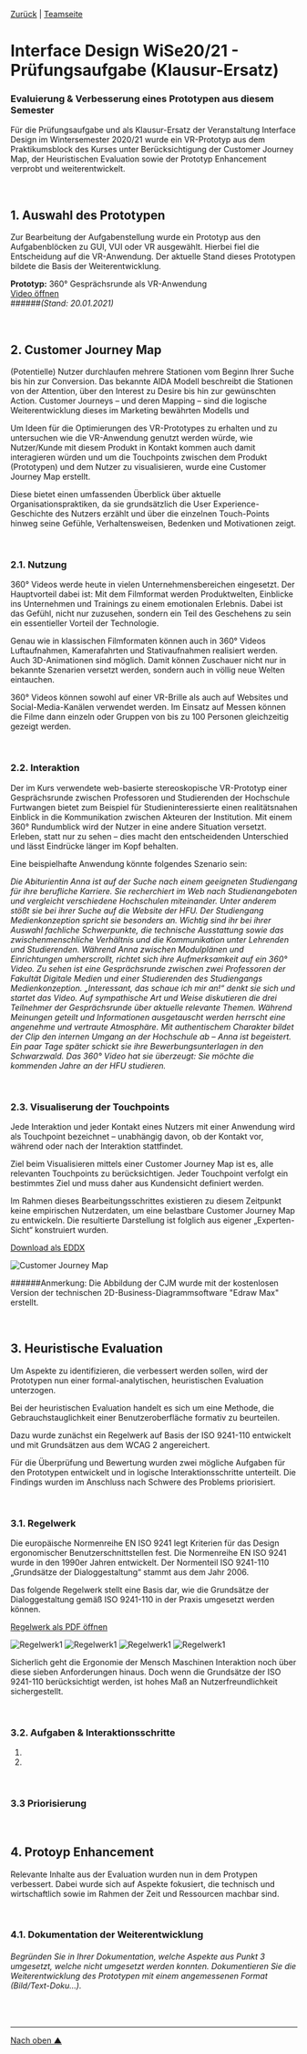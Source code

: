 [Zurück](https://github.com/milena-sagert/IFD-WiSe20-21) | [Teamseite](https://webuser.hs-furtwangen.de/~rag/lehre/WiSe20-21/IFD/Kursinhalt/Team/)
# Interface Design WiSe20/21 - Prüfungsaufgabe (Klausur-Ersatz)

### Evaluierung & Verbesserung eines Prototypen aus diesem Semester

Für die Prüfungsaufgabe und als Klausur-Ersatz der Veranstaltung Interface Design im Wintersemester 2020/21 wurde ein VR-Prototyp aus dem Praktikumsblock des Kurses unter Berücksichtigung der Customer Journey Map, der Heuristischen Evaluation sowie der Prototyp Enhancement verprobt und weiterentwickelt. 

&nbsp;

## 1. Auswahl des Prototypen  

Zur Bearbeitung der Aufgabenstellung wurde ein Prototyp aus den Aufgabenblöcken zu GUI, VUI oder VR ausgewählt. Hierbei fiel die Entscheidung auf die VR-Anwendung. Der aktuelle Stand dieses Prototypen bildete die Basis der Weiterentwicklung. 

**Prototyp:** 360° Gesprächsrunde als VR-Anwendung <br>
[Video öffnen](https://youtu.be/d1KyXhO6h9Q) <br>
######*(Stand: 20.01.2021)*

&nbsp;

## 2. Customer Journey Map

(Potentielle) Nutzer durchlaufen mehrere Stationen vom Beginn Ihrer Suche bis hin zur Conversion. Das bekannte AIDA Modell beschreibt die Stationen von der Attention, über den Interest zu Desire bis hin zur gewünschten Action. Customer Journeys – und deren Mapping – sind die logische Weiterentwicklung dieses im Marketing bewährten Modells und

Um Ideen für die Optimierungen des VR-Prototypes zu erhalten und zu untersuchen wie die VR-Anwendung genutzt werden würde, wie Nutzer/Kunde mit diesem Produkt in Kontakt kommen auch damit interagieren würden und um die Touchpoints zwischen dem Produkt (Prototypen) und dem Nutzer zu visualisieren, wurde eine Customer Journey Map erstellt.

Diese bietet einen umfassenden Überblick über aktuelle Organisationspraktiken, da sie grundsätzlich die User Experience-Geschichte des Nutzers erzählt und über die einzelnen Touch-Points hinweg seine Gefühle, Verhaltensweisen, Bedenken und Motivationen zeigt.

&nbsp;

### 2.1. Nutzung

360° Videos werde heute in vielen Unternehmensbereichen eingesetzt. Der Hauptvorteil dabei ist: Mit dem Filmformat werden Produktwelten, Einblicke ins Unternehmen und Trainings zu einem emotionalen Erlebnis. Dabei ist das Gefühl, nicht nur zuzusehen, sondern ein Teil des Geschehens zu sein ein essentieller Vorteil der Technologie.

Genau wie in klassischen Filmformaten können auch in 360° Videos Luftaufnahmen, Kamerafahrten und Stativaufnahmen realisiert werden. Auch 3D-Animationen sind möglich. Damit können Zuschauer nicht nur in bekannte Szenarien versetzt werden, sondern auch in völlig neue Welten eintauchen.

360° Videos können sowohl auf einer VR-Brille als auch auf Websites und Social-Media-Kanälen verwendet werden. Im Einsatz auf Messen können die Filme dann einzeln oder Gruppen von bis zu 100 Personen gleichzeitig gezeigt werden.

&nbsp;

### 2.2. Interaktion

Der im Kurs verwendete web-basierte stereoskopische VR-Prototyp einer Gesprächsrunde zwischen Professoren und Studierenden der Hochschule Furtwangen bietet zum Beispiel für Studieninteressierte einen realitätsnahen Einblick in die Kommunikation zwischen Akteuren der Institution. Mit einem 360° Rundumblick wird der Nutzer in eine andere Situation versetzt. Erleben, statt nur zu sehen – dies macht den entscheidenden Unterschied und lässt Eindrücke länger im Kopf behalten. 

Eine beispielhafte Anwendung könnte folgendes Szenario sein: 

*Die Abiturientin Anna ist auf der Suche nach einem geeigneten Studiengang für ihre berufliche Karriere. Sie recherchiert im Web nach Studienangeboten und vergleicht verschiedene Hochschulen miteinander. Unter anderem stößt sie bei ihrer Suche auf die Website der HFU. Der Studiengang Medienkonzeption spricht sie besonders an. Wichtig sind ihr bei ihrer Auswahl fachliche Schwerpunkte, die technische Ausstattung sowie das zwischenmenschliche Verhältnis und die Kommunikation unter Lehrenden und Studierenden. Während Anna zwischen Modulplänen und Einrichtungen umherscrollt, richtet sich ihre Aufmerksamkeit auf ein 360° Video. Zu sehen ist eine Gesprächsrunde zwischen zwei Professoren der Fakultät Digitale Medien und einer Studierenden des Studiengangs Medienkonzeption. „Interessant, das schaue ich mir an!“ denkt sie sich und startet das Video. Auf sympathische Art und Weise diskutieren die drei Teilnehmer der Gesprächsrunde über aktuelle relevante Themen. Während Meinungen geteilt und Informationen ausgetauscht werden herrscht eine angenehme und vertraute Atmosphäre. Mit authentischem Charakter bildet der Clip den internen Umgang an der Hochschule ab – Anna ist begeistert.
Ein paar Tage später schickt sie ihre Bewerbungsunterlagen in den Schwarzwald. Das 360° Video hat sie überzeugt: Sie möchte die kommenden Jahre an der HFU studieren.*

&nbsp;

### 2.3. Visualiserung der Touchpoints

Jede Interaktion und jeder Kontakt eines Nutzers mit einer Anwendung wird als Touchpoint bezeichnet – unabhängig davon, ob der Kontakt vor, während oder nach der Interaktion stattfindet.

Ziel beim Visualisieren mittels einer Customer Journey Map ist es, alle relevanten Touchpoints zu berücksichtigen. Jeder Touchpoint verfolgt ein bestimmtes Ziel und muss daher aus Kundensicht definiert werden. 

Im Rahmen dieses Bearbeitungsschrittes existieren zu diesem Zeitpunkt keine empirischen Nutzerdaten, um eine belastbare Customer Journey Map zu entwickeln. Die resultierte Darstellung ist folglich aus eigener „Experten-Sicht“ konstruiert wurden.

[Download als EDDX](https://github.com/milena-sagert/IFD-WiSe20-21/blob/main/Pr%C3%BCfungsaufgabe/img/ifd-vr-customer-journey-map.eddx) 

![Customer Journey Map](img/CJM.jpg "CJM")

######Anmerkung: Die Abbildung der CJM wurde mit der kostenlosen Version der technischen 2D-Business-Diagrammsoftware "Edraw Max" erstellt.

&nbsp;


## 3. Heuristische Evaluation

Um Aspekte zu identifizieren, die verbessert werden sollen, wird der Prototypen nun einer formal-analytischen, heuristischen Evaluation unterzogen.

Bei der heuristischen Evaluation handelt es sich um eine Methode, die Gebrauchstauglichkeit einer Benutzeroberfläche formativ zu beurteilen.

Dazu wurde zunächst ein Regelwerk auf Basis der ISO 9241-110 entwickelt und mit Grundsätzen aus dem WCAG 2 angereichert. 

Für die Überprüfung und Bewertung wurden zwei mögliche Aufgaben für den Prototypen entwickelt und in logische Interaktionsschritte unterteilt. Die Findings wurden im Anschluss nach Schwere des Problems priorisiert.

&nbsp;

### 3.1. Regelwerk

Die europäische Normenreihe EN ISO 9241 legt Kriterien für das Design ergonomischer Benutzerschnittstellen fest. Die Normenreihe EN ISO 9241 wurde in den 1990er Jahren entwickelt. Der Normenteil ISO 9241-110 „Grundsätze der Dialoggestaltung“ stammt aus dem Jahr 2006.

Das folgende Regelwerk stellt eine Basis dar, wie die Grundsätze der Dialoggestaltung gemäß ISO 9241-110 in der Praxis umgesetzt werden können.


[Regelwerk als PDF öffnen](https://github.com/milena-sagert/IFD-WiSe20-21/blob/main/Pr%C3%BCfungsaufgabe/img/Regelwerk.pdf) 

![Regelwerk1](img/Regelwerk1.png "Regelwerk")
![Regelwerk1](img/Regelwerk2.png "Regelwerk")
![Regelwerk1](img/Regelwerk3.png "Regelwerk")
![Regelwerk1](img/Regelwerk4.png "Regelwerk")

Sicherlich geht die Ergonomie der Mensch Maschinen Interaktion noch über diese sieben Anforderungen hinaus. Doch wenn die Grundsätze der ISO 9241-110 berücksichtigt werden, ist hohes Maß an Nutzerfreundlichkeit sichergestellt.

&nbsp;

### 3.2. Aufgaben & Interaktionsschritte

1. 
2. 

&nbsp;

### 3.3	Priorisierung

&nbsp;

## 4. Protoyp Enhancement

Relevante Inhalte aus der Evaluation wurden nun in dem Protypen verbessert. Dabei wurde sich auf Aspekte fokusiert, die technisch und wirtschaftlich sowie im Rahmen der Zeit und Ressourcen machbar sind. 


&nbsp;

### 4.1. Dokumentation der Weiterentwicklung

###### Begründen Sie in Ihrer Dokumentation, welche Aspekte aus Punkt 3 umgesetzt, welche nicht umgesetzt werden konnten. Dokumentieren Sie die Weiterentwicklung des Prototypen mit einem angemessenen Format (Bild/Text-Doku…).





&nbsp;

---
[Nach oben &#x25B2;](#top)
